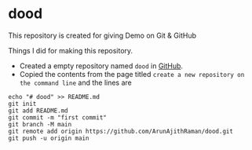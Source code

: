 # dood

This repository is created for giving Demo on Git & GitHub

Things I did for making this repository.

+ Created a empty repository named `dood` in [GitHub](https://github.com/new).
+ Copied the contents from the page titled `create a new repository on the command line` and the lines are 
```
echo "# dood" >> README.md
git init
git add README.md
git commit -m "first commit"
git branch -M main
git remote add origin https://github.com/ArunAjithRaman/dood.git
git push -u origin main